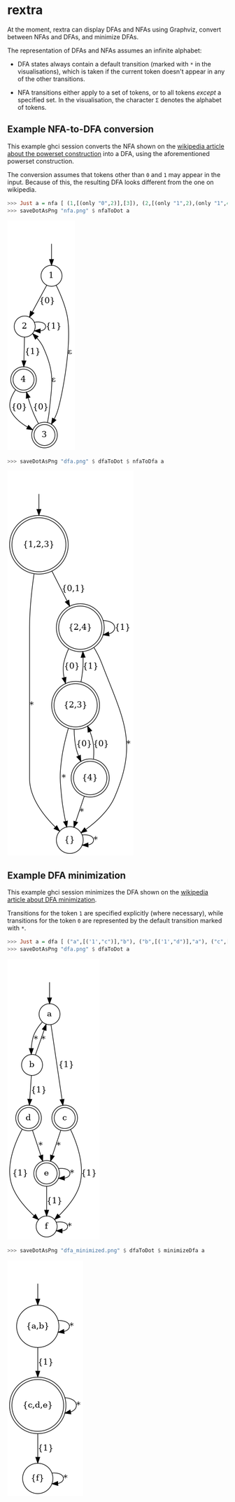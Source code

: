 # rextra

At the moment, rextra can display DFAs and NFAs using Graphviz,
convert between NFAs and DFAs, and minimize DFAs.

The representation of DFAs and NFAs assumes an infinite alphabet:

* DFA states always contain a default transition (marked with `*` in
  the visualisations), which is taken if the current token doesn't
  appear in any of the other transitions.

* NFA transitions either apply to a set of tokens, or to all tokens
  *except* a specified set. In the visualisation, the character `Σ`
  denotes the alphabet of tokens.

## Example NFA-to-DFA conversion

This example ghci session converts the NFA shown on the
[wikipedia article about the powerset construction](https://en.wikipedia.org/wiki/Powerset_construction)
into a DFA, using the aforementioned powerset construction.

The conversion assumes that tokens other than `0` and `1` may appear
in the input. Because of this, the resulting DFA looks different from
the one on wikipedia.

``` haskell
>>> Just a = nfa [ (1,[(only "0",2)],[3]), (2,[(only "1",2),(only "1",4)],[]), (3,[(only "0",4)],[2]), (4,[(only "0",3)],[]) ] (1::Int) [3,4]
>>> saveDotAsPng "nfa.png" $ nfaToDot a
```
![](resources/conversion_example_nfa.png)
``` haskell
>>> saveDotAsPng "dfa.png" $ dfaToDot $ nfaToDfa a
```
![](resources/conversion_example_dfa.png)

## Example DFA minimization

This example ghci session minimizes the DFA shown on the
[wikipedia article about DFA minimization](https://en.wikipedia.org/wiki/DFA_minimization).

Transitions for the token `1` are specified explicitly (where
necessary), while transitions for the token `0` are represented by the
default transition marked with `*`.

``` haskell
>>> Just a = dfa [ ("a",[('1',"c")],"b"), ("b",[('1',"d")],"a"), ("c",[('1',"f")],"e"), ("d",[('1',"f")],"e"), ("e",[('1',"f")],"e"), ("f",[],"f") ] "a" ["c","d","e"]
>>> saveDotAsPng "dfa.png" $ dfaToDot a
```
![](resources/minimization_example_dfa.png)
``` haskell
>>> saveDotAsPng "dfa_minimized.png" $ dfaToDot $ minimizeDfa a
```
![](resources/minimization_example_dfa_minimized.png)
